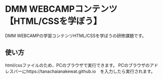 # DMM WEBCAMPコンテンツ【HTML/CSSを学ぼう】
DMM WEBCAMPの学習コンテンツHTML/CSSを学ぼうの研修課題です。
## 使い方
html/cssファイルのため、PCのブラウザで実行できます。
PCのブラウザのアドレスバーにhttps://tanachaianakewat.github.io　を入力したら実行されます。
